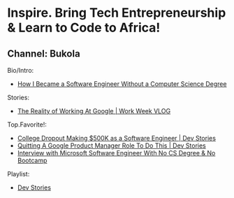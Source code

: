 # Inspire. Bring Tech Entrepreneurship & Learn to Code to Africa!

## Channel: Bukola
Bio/Intro:
- [How I Became a Software Engineer Without a Computer Science Degree](https://youtu.be/2i3v1BbKbs8)

Stories:
- [The Reality of Working At Google | Work Week VLOG](https://youtu.be/4NAJauoyJQk)

Top.Favorite!:
- [College Dropout Making $500K as a Software Engineer | Dev Stories](https://youtu.be/_aJ_EV9i0eA)
- [Quitting A Google Product Manager Role To Do This | Dev Stories](https://youtu.be/9dBnTbXgzes)
- [Interview with Microsoft Software Engineer With No CS Degree & No Bootcamp](https://youtu.be/xU2tB0m5tlQ)

Playlist:
- [Dev Stories](https://www.youtube.com/playlist?list=PL0erUSr3_-uMzmCzGBt5Wr3Xkyh-lLNRe)
